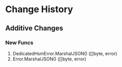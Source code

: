 # Change History

## Additive Changes

### New Funcs

1. DedicatedHsmError.MarshalJSON() ([]byte, error)
1. Error.MarshalJSON() ([]byte, error)
